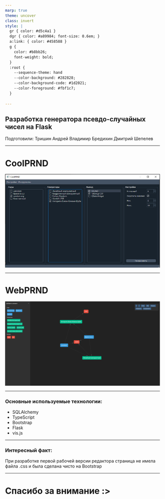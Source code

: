 ```yaml
---
marp: true
theme: uncover
class: invert
style: |
  gr { color: #d5c4a1 }
  dgr { color: #a89984; font-size: 0.6em; }
  a:link: { color: #458588 }
  g { 
    color: #b8bb26;
    font-weight: bold;
  }
  :root { 
    --sequence-theme: hand
    --color-background: #282828;
    --color-background-code: #1d2021;
    --color-foreground: #fbf1c7;
  }

---
```

## Разработка генератора псевдо-случайных чисел на <g>Flask</g>
<gr>Подготовили:</gr> 
Тришин Андрей
Владимир Бредихин
Дмитрий Шепелев

---
# CoolPRND
![bg fit](img/coolprnd.png)

---
# WebPRND
![bg fit](img/webprnd.png)

---
### Основные используемые технологии:

- <gr>SQLAlchemy</gr>
- TypeScript
- <gr>Bootstrap</gr>
- Flask
- <gr>vis.js</gr>

---
### Интересный факт:
При разработке первой рабочей версии редактора
страница не имела файла .css и была сделана чисто
на <g>Bootstrap</g>

---
# Спасибо за внимание :>